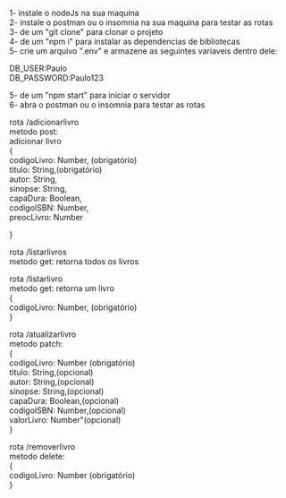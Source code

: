 1- instale o nodeJs na sua maquina <br />
2- instale o postman ou o insomnia na sua maquina para testar as rotas <br />
3- de um "git clone" para clonar o projeto <br />
4- de um "npm i" para instalar as dependencias de bibliotecas <br />
5- crie um arquivo ".env" e armazene as seguintes variaveis dentro dele: <br />

DB_USER:Paulo <br />
DB_PASSWORD:Paulo123 <br />

5- de um "npm start" para iniciar o servidor <br />
6- abra o postman ou o insomnia para testar as rotas <br />

rota /adicionarlivro <br />
metodo post: <br />
adicionar livro <br />
{ <br />
    codigoLivro: Number, (obrigatório) <br />
    titulo: String,(obrigatório) <br />
    autor: String, <br />
    sinopse: String, <br />
    capaDura: Boolean, <br />
    codigoISBN: Number, <br />
    preocLivro: Number <br />

} <br />

rota /listarlivros <br />
metodo get: retorna todos os livros <br />

rota /listarlivro <br />
metodo get: retorna um livro <br />
{ <br />
    codigoLivro: Number, (obrigatório) <br />
} <br />

rota /atualizarlivro <br />
metodo patch: <br />
{ <br />
    codigoLivro: Number (obrigatório) <br />
    titulo: String,(opcional) <br />
    autor: String,(opcional) <br />
    sinopse: String,(opcional) <br />
    capaDura: Boolean,(opcional) <br />
    codigoISBN: Number,(opcional) <br />
    valorLivro: Number"(opcional) <br />
} <br />

rota /removerlivro <br />
metodo delete: <br />
{ <br />
    codigoLivro: Number (obrigatório) <br />
} 


